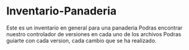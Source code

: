 # Inventario-Panaderia
Este es un inventario en general para una panaderia
Podras encontrar nuestro controlador de versiones en cada uno de los archivos
Podras guiarte con cada version, cada cambio que se ha realizado. 
